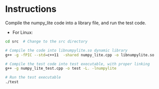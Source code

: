 # Instructions

Compile the numpy_lite code into a library file, and run the test code.

- For Linux:

```bash
cd src  # Change to the src directory

# Compile the code into libnumpylite.so dynamic library
g++ -g -fPIC --std=c++11  -shared numpy_lite.cpp -o libnumpylite.so

# Compile the test code into test executable, with proper linking
g++ -g numpy_lite_test.cpp -o test -L. -lnumpylite

# Run the test executable
./test
```


